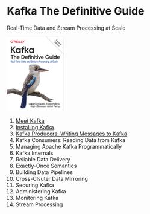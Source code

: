 # Kafka The Definitive Guide

Real-Time Data and Stream Processing at Scale

<img src="img_8.png"  width="30%"/>

1. [Meet Kafka](1_Meet_Kafka/README.md)
2. [Installing Kafka](2_Installing_Kafka/README.md)
3. [Kafka Producers: Writing Messages to Kafka](3_Kafka_Producers_Writing_Messages_to_Kafka/README.md)
4. Kafka Consumers: Reading Data from Kafka
5. Managing Apache Kafka Programmatically
6. Kafka Internals
7. Reliable Data Delivery
8. Exactly-Once Semantics
9. Building Data Pipelines
10. Cross-Clsuter Data Mirroring
11. Securing Kafka
12. Administering Kafka
13. Monitoring Kafka
14. Stream Processing 
